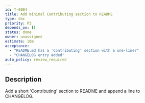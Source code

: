 ```yaml
---
id: T-0004
title: Add minimal Contributing section to README
type: doc
priority: P3
depends_on: []
status: done
owner: unassigned
estimate: 10m
acceptance:
  - "README.md has a 'Contributing' section with a one-liner"
  - "CHANGELOG entry added"
auto_policy: review_required
---
```


## Description
Add a short 'Contributing' section to README and append a line to CHANGELOG.

